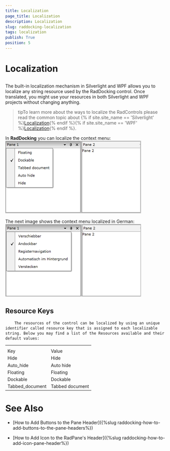 ```yaml
---
title: Localization
page_title: Localization
description: Localization
slug: raddocking-localization
tags: localization
publish: True
position: 5
---
```


# Localization



## 

The built-in localization mechanism in Silverlight and WPF allows you to localize any string resource used by the RadDocking control. Once translated, you might use your resources in both Silverlight and WPF projects without changing anything.
       	

>tipTo learn more about the ways to localize the RadControls please read the common topic about
       	{% if site.site_name == 'Silverlight' %}[Localization](http://www.telerik.com/help/silverlight/common-localization.html){% endif %}{% if site.site_name == 'WPF' %}[Localization](http://www.telerik.com/help/wpf/common-localization.html){% endif %}.
       	

In __RadDocking__ you can localize the context menu:
       	![Rad Docking localization en](images/RadDocking_localization_en.png)

The next image shows the context menu localized in German:          
          ![Rad Docking localization de](images/RadDocking_localization_de.png)

## Resource Keys
    	The resources of the control can be localized by using an unique identifier called resource key that is assigned to each localizable string. Below you may find a list of the Resources available and their default values:
    	
<table><th><tr><td>Key</td><td>Value</td></tr></th><tr><td>Hide</td><td>Hide</td></tr><tr><td>Auto_hide</td><td>Auto hide</td></tr><tr><td>Floating</td><td>Floating</td></tr><tr><td>Dockable</td><td>Dockable</td></tr><tr><td>Tabbed_document</td><td>Tabbed document</td></tr></table>

# See Also

 * [How to Add Buttons to the Pane Header]({%slug raddocking-how-to-add-buttons-to-the-pane-headers%})

 * [How to Add Icon to the RadPane's Header]({%slug raddocking-how-to-add-icon-pane-header%})
